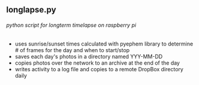 ## longlapse.py

###### python script for longterm timelapse on raspberry pi

- uses sunrise/sunset times calculated with pyephem library to determine # of frames for the day and when to start/stop
- saves each day's photos in a directory named YYY-MM-DD
- copies photos over the network to an archive at the end of the day
- writes activity to a log file and copies to a remote DropBox directory daily
